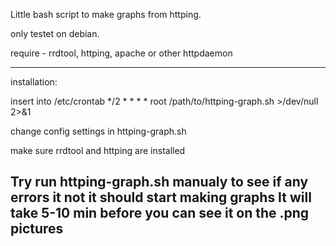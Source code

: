 Little bash script to make graphs from httping.

only testet on debian.

require - rrdtool, httping, apache or other httpdaemon

-------------------------------------------------------------------------------------------
installation:

insert into /etc/crontab
*/2  *  *       *       *       root    /path/to/httping-graph.sh >/dev/null 2>&1

change config settings in httping-graph.sh

make sure rrdtool and httping are installed

Try run httping-graph.sh manualy to see if any errors it not it should start making graphs
It will take 5-10 min before you can see it on the .png pictures
-------------------------------------------------------------------------------------------
